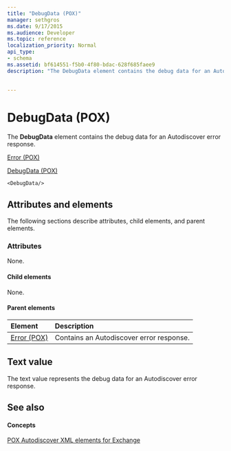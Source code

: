 ```yaml
---
title: "DebugData (POX)"
manager: sethgros
ms.date: 9/17/2015
ms.audience: Developer
ms.topic: reference
localization_priority: Normal
api_type:
- schema
ms.assetid: bf614551-f5b0-4f80-bdac-628f685faee9
description: "The DebugData element contains the debug data for an Autodiscover error response."
 
 
---
```


# DebugData (POX)

The **DebugData** element contains the debug data for an Autodiscover error response. 
  
[Error (POX)](error-pox.md)
  
[DebugData (POX)](debugdata-pox.md)
  
```
<DebugData/>
```

## Attributes and elements

The following sections describe attributes, child elements, and parent elements.
  
### Attributes

None.
  
#### Child elements

None.
  
#### Parent elements

|**Element**|**Description**|
|:-----|:-----|
|[Error (POX)](error-pox.md) <br/> |Contains an Autodiscover error response.  <br/> |
   
## Text value

The text value represents the debug data for an Autodiscover error response.
  
## See also

#### Concepts

[POX Autodiscover XML elements for Exchange](pox-autodiscover-xml-elements-for-exchange.md)


